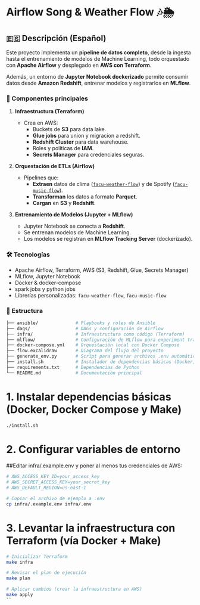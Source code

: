 # Airflow Song & Weather Flow 🎶🌦️

## 🇪🇸 Descripción (Español)

Este proyecto implementa un **pipeline de datos completo**, desde la ingesta hasta el entrenamiento de modelos de Machine Learning, todo orquestado con **Apache Airflow** y desplegado en **AWS con Terraform**.  

Además, un entorno de **Jupyter Notebook dockerizado** permite consumir datos desde **Amazon Redshift**, entrenar modelos y registrarlos en **MLflow**.

### 🚀 Componentes principales

1. **Infraestructura (Terraform)**
   - Crea en AWS:
     - Buckets de **S3** para data lake.
     - **Glue jobs** para union y migracion a redshift.
     - **Redshift Cluster** para data warehouse.
     - Roles y políticas de **IAM**.
     - **Secrets Manager** para credenciales seguras.

2. **Orquestación de ETLs (Airflow)**
   - Pipelines que:
     - **Extraen** datos de clima ([`facu-weather-flow`](https://pypi.org/project/facu-weather-flow/)) y de Spotify ([`facu-music-flow`](https://pypi.org/project/facu-music-flow/)).
     - **Transforman** los datos a formato **Parquet**.
     - **Cargan** en **S3** y **Redshift**.

3. **Entrenamiento de Modelos (Jupyter + MLflow)**
   - Jupyter Notebook se conecta a **Redshift**.
   - Se entrenan modelos de Machine Learning.
   - Los modelos se registran en **MLflow Tracking Server** (dockerizado).

### 🛠️ Tecnologías

- Apache Airflow, Terraform, AWS (S3, Redshift, Glue, Secrets Manager)  
- MLflow, Jupyter Notebook  
- Docker & docker-compose
- spark jobs y python jobs
- Librerías personalizadas: `facu-weather-flow`, `facu-music-flow`

### 📂 Estructura

```bash
├── ansible/              # Playbooks y roles de Ansible
├── dags/                 # DAGs y configuración de Airflow
├── infra/                # Infraestructura como código (Terraform)
├── mlflow/               # Configuración de MLflow para experiment tracking
├── docker-compose.yml    # Orquestación local con Docker Compose
├── flow.excalidraw       # Diagrama del flujo del proyecto
├── generate_env.py       # Script para generar archivos .env automáticamente
├── install.sh            # Instalador de dependencias básicas (Docker, Compose, Make)
├── requirements.txt      # Dependencias de Python
└── README.md             # Documentación principal
```

# 1. Instalar dependencias básicas (Docker, Docker Compose y Make)
```bash
./install.sh
```

# 2. Configurar variables de entorno
 ##Editar infra/.example.env y poner al menos tus credenciales de AWS: 
```bash
# AWS_ACCESS_KEY_ID=your_access_key
# AWS_SECRET_ACCESS_KEY=your_secret_key
# AWS_DEFAULT_REGION=us-east-1
```
```bash
# Copiar el archivo de ejemplo a .env
cp infra/.example.env infra/.env
```

# 3. Levantar la infraestructura con Terraform (vía Docker + Make)
```bash
# Inicializar Terraform
make infra

# Revisar el plan de ejecución
make plan

# Aplicar cambios (crear la infraestructura en AWS)
make apply
``

